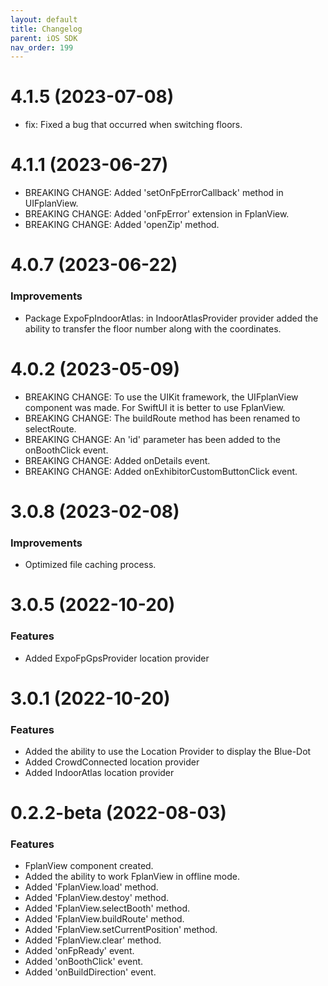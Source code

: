 ```yaml
---
layout: default
title: Changelog
parent: iOS SDK
nav_order: 199
---
```


# 4.1.5 (2023-07-08)

* fix: Fixed a bug that occurred when switching floors.

# 4.1.1 (2023-06-27)

* BREAKING CHANGE: Added 'setOnFpErrorCallback' method in UIFplanView.
* BREAKING CHANGE: Added 'onFpError' extension in FplanView.
* BREAKING CHANGE: Added 'openZip' method.

# 4.0.7 (2023-06-22)

### Improvements

* Package ExpoFpIndoorAtlas: in IndoorAtlasProvider provider added the ability to transfer the floor number along with the coordinates.

# 4.0.2 (2023-05-09)

* BREAKING CHANGE: To use the UIKit framework, the UIFplanView component was made. For SwiftUI it is better to use FplanView.
* BREAKING CHANGE: The buildRoute method has been renamed to selectRoute.
* BREAKING CHANGE: An 'id' parameter has been added to the onBoothClick event.
* BREAKING CHANGE: Added onDetails event.
* BREAKING CHANGE: Added onExhibitorCustomButtonClick event.

# 3.0.8 (2023-02-08)

### Improvements

* Optimized file caching process.

# 3.0.5 (2022-10-20)

### Features

* Added ExpoFpGpsProvider location provider

# 3.0.1 (2022-10-20)

### Features

* Added the ability to use the Location Provider to display the Blue-Dot
* Added CrowdConnected location provider
* Added IndoorAtlas location provider

# 0.2.2-beta (2022-08-03)

### Features

* FplanView component created.
* Added the ability to work FplanView in offline mode.
* Added 'FplanView.load' method.
* Added 'FplanView.destoy' method.
* Added 'FplanView.selectBooth' method.
* Added 'FplanView.buildRoute' method.
* Added 'FplanView.setCurrentPosition' method.
* Added 'FplanView.clear' method.
* Added 'onFpReady' event.
* Added 'onBoothClick' event.
* Added 'onBuildDirection' event.
